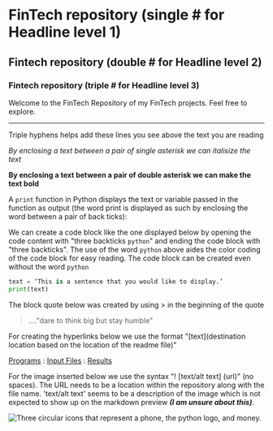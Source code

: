 # FinTech repository (single # for Headline level 1)
## Fintech repository (double # for Headline level 2)
### Fintech repository (triple # for Headline level 3)

Welcome to the FinTech Repository of my FinTech projects. Feel free to explore. 

---
Triple hyphens helps add these lines you see above the text you are reading

*By enclosing a text between a pair of single asterisk we can italisize the text*

**By enclosing a text between a pair of double asterisk we can make the text bold**

A `print`  function in Python displays the text or variable passed in the function as output (the word print is displayed as such by enclosing the word between a pair of back ticks):

We can create a code block like the one displayed below by opening the code content with "three backticks `python`" and ending the code block with "three backticks". The use of the word `python` above aides the color coding of the code block for easy reading. The code block can be created even without the word `python`

```python
text = ‘This is a sentence that you would like to display.’
print(text)
```

The block quote below was created by using > in the beginning of the quote

>...."dare to think big but stay humble"

For creating the hyperlinks below we use the format "[text](destination location based on the location of the readme file)"

[Programs](code) : [Input Files](resources) : [Results](output)

For the image inserted below we use the syntax "! [text/alt text] (url)" (no spaces). The URL needs to be a location within the repository along with the file name. 'text/alt text' seems to be a description of the image which is not expected to show up on the markdown preview ***(I am unsure about this)***.

![Three circular icons that represent a phone, the python logo, and money.](images/fintech.png)